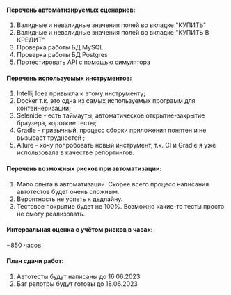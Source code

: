 #### Перечень автоматизируемых сценариев:
1. Валидные и невалидные значения полей во вкладке "КУПИТЬ"
2. Валидные и невалидные значения полей во вкладке "КУПИТЬ В КРЕДИТ"
3. Проверка работы БД MySQL
4. Проверка работы БД Postgres
5. Протестировать API с помощью симулятора

#### Перечень используемых инструментов:
1. Intellij Idea привыкла к этому инструменту; 
2. Docker т.к. это одна из самых используемых программ для контейнеризации; 
3. Selenide - есть таймауты, автоматическое открытие-закрытие браузера, короткие тесты; 
4. Gradle - привычный, процесс сборки приложения понятен и не вызывает трудностей ; 
5. Allure - хочу попробовать новый инструмент, т.к. CI и Gradle я уже использовала в качестве репортингов. 

#### Перечень возможных рисков при автоматизации:
1. Мало опыта в автоматизации. Скорее всего процесс написания автотестов будет очень сложным.
2. Вероятность не успеть к дедлайну.
3. Тестовое покрытие будет не 100%. Возможно какие-то тесты просто не смогу реализовать.

#### Интервальная оценка с учётом рисков в часах:
~850 часов

#### План сдачи работ:
1. Автотесты будут написаны до 16.06.2023
2. Баг репотры будут готовы до 18.06.2023
